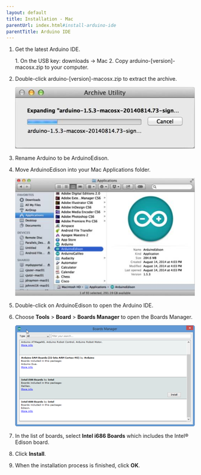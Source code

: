 ```yaml
---
layout: default
title: Installation - Mac
parentUrl: index.html#install-arduino-ide
parentTitle: Arduino IDE
---
```


1. Get the latest Arduino IDE.

    <div class="callout goto" markdown="1">
    1. On the USB key: <span class="icon folder">downloads</span> → <span class="icon folder">Mac</span>
    2. Copy <span class="icon file">arduino-[version]-macosx.zip</span> to your computer.
    </div>

2. Double-click <span class="icon file">arduino-[version]-macosx.zip</span> to extract the archive. 
  
    ![Extracting Arduino IDE](images/macOSXExtract.png)

3. Rename <span class="icon file">Arduino</span> to be <span class="icon file">ArduinoEdison</span>.

4. Move <span class="icon file">ArduinoEdison</span> into your Mac <span class="icon folder">Applications</span> folder. 
  
    ![Macintosh Arduino IDE](images/MacApp.png)

4. Double-click on <span class="icon file">ArduinoEdison</span> to open the Arduino IDE.

5. Choose **Tools** > **Board** > **Boards Manager** to open the Boards Manager.
  
    ![Boards Manager - Mac](images/boardman-mac.png)

6. In the list of boards, select **Intel i686 Boards** which includes the Intel® Edison board.

7. Click **Install**.

8. When the installation process is finished, click **OK**.
